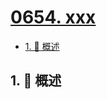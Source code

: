 # [0654. xxx](https://github.com/Tdahuyou/TNotes.leetcode/tree/main/notes/0654.%20xxx)

<!-- region:toc -->

- [1. 📝 概述](#1--概述)

<!-- endregion:toc -->

## 1. 📝 概述
